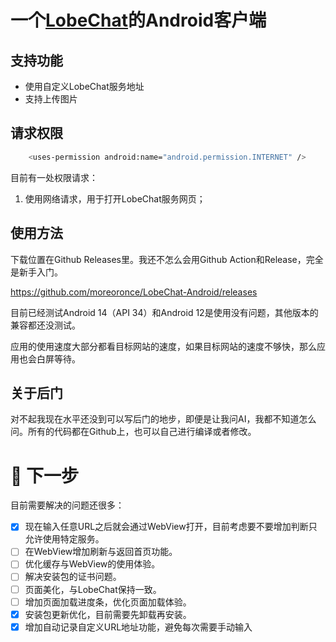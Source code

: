 # 一个[LobeChat](https://lobechat.com/)的Android客户端

## 支持功能

- 使用自定义LobeChat服务地址
- 支持上传图片

## 请求权限

```bash
    <uses-permission android:name="android.permission.INTERNET" />
```

目前有一处权限请求：

1. 使用网络请求，用于打开LobeChat服务网页；

## 使用方法

下载位置在Github Releases里。我还不怎么会用Github Action和Release，完全是新手入门。

https://github.com/moreoronce/LobeChat-Android/releases

目前已经测试Android 14（API 34）和Android 12是使用没有问题，其他版本的兼容都还没测试。

应用的使用速度大部分都看目标网站的速度，如果目标网站的速度不够快，那么应用也会白屏等待。

## 关于后门

对不起我现在水平还没到可以写后门的地步，即便是让我问AI，我都不知道怎么问。所有的代码都在Github上，也可以自己进行编译或者修改。

# 🤗 下一步

目前需要解决的问题还很多：

- [X]  现在输入任意URL之后就会通过WebView打开，目前考虑要不要增加判断只允许使用特定服务。
- [ ]  在WebView增加刷新与返回首页功能。
- [ ]  优化缓存与WebView的使用体验。
- [ ]  解决安装包的证书问题。
- [ ]  页面美化，与LobeChat保持一致。
- [ ]  增加页面加载进度条，优化页面加载体验。
- [X]  安装包更新优化，目前需要先卸载再安装。
- [x]  增加自动记录自定义URL地址功能，避免每次需要手动输入
